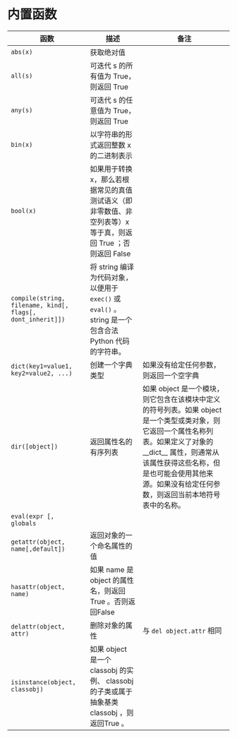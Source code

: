 # 内置函数

|函数|描述|备注|
|----|---|----|
|`abs(x)`|获取绝对值||
|`all(s)`|可迭代 s 的所有值为 True，则返回 True||
|`any(s)`|可迭代 s 的任意值为 True，则返回 True||
|`bin(x)`|以字符串的形式返回整数 x 的二进制表示||
|`bool(x)`|如果用于转换 x，那么若根据常见的真值测试语义（即非零数值、非空列表等）x 等于真，则返回 True ；否则返回 False||
|`compile(string, filename, kind[, flags[, dont_inherit]])`|将 string 编译为代码对象，以便用于 `exec()` 或 `eval()` 。 string 是一个包含合法 Python 代码的字符串。||
|`dict(key1=value1, key2=value2, ...)`|创建一个字典类型|如果没有给定任何参数，则返回一个空字典|
|`dir([object])`|返回属性名的有序列表|如果 object 是一个模块，则它包含在该模块中定义的符号列表。如果 object 是一个类型或类对象，则它返回一个属性名称列表。如果定义了对象的__dict__ 属性，则通常从该属性获得这些名称，但是也可能会使用其他来源。如果没有给定任何参数，则返回当前本地符号表中的名称。|
|`eval(expr [, globals`|||
|`getattr(object, name[,default])`|返回对象的一个命名属性的值||
|`hasattr(object, name)`|如果 name 是 object 的属性名，则返回True 。否则返回False||
|`delattr(object, attr)`|删除对象的属性|与 `del object.attr` 相同|
|`isinstance(object, classobj)`|如果 object 是一个 classobj 的实例、 classobj 的子类或属于抽象基类 classobj ，则返回True 。||

<!--
|``|||
|``|||
|``|||
|``|||
|``|||
|``|||
|``|||
|``|||
-->